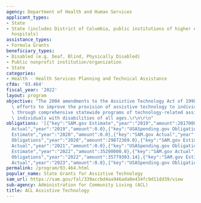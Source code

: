 ```yaml
---
agency: Department of Health and Human Services
applicant_types:
- State
- State (includes District of Columbia, public institutions of higher education and
  hospitals)
assistance_types:
- Formula Grants
beneficiary_types:
- Disabled (e.g. Deaf, Blind, Physically Disabled)
- Public nonprofit institution/organization
- State
categories:
- Health - Health Services Planning and Technical Assistance
cfda: '93.464'
fiscal_year: '2022'
layout: program
objective: "The 2004 amendments to the Assistive Technology Act of 1998 supports State\
  \ efforts to improve the provision of assistive technology to individuals with disabilities\
  \ through comprehensive statewide programs of technology-related assistance, for\
  \ individuals with disabilities of all ages.\r\n\r\n"
obligations: '[{"key":"SAM.gov Estimate","year":"2019","amount":28170000.0},{"key":"SAM.gov
  Actual","year":"2019","amount":0.0},{"key":"USASpending.gov Obligations","year":"2019","amount":28894799.0},{"key":"SAM.gov
  Estimate","year":"2020","amount":0.0},{"key":"SAM.gov Actual","year":"2020","amount":29204000.0},{"key":"USASpending.gov
  Obligations","year":"2020","amount":29872369.0},{"key":"SAM.gov Estimate","year":"2021","amount":29704000.0},{"key":"SAM.gov
  Actual","year":"2021","amount":0.0},{"key":"USASpending.gov Obligations","year":"2021","amount":30557808.89},{"key":"SAM.gov
  Estimate","year":"2022","amount":35200000.0},{"key":"SAM.gov Actual","year":"2022","amount":0.0},{"key":"USASpending.gov
  Obligations","year":"2022","amount":35779303.14},{"key":"SAM.gov Estimate","year":"2023","amount":0.0},{"key":"SAM.gov
  Actual","year":"2023","amount":0.0},{"key":"USASpending.gov Obligations","year":"2023","amount":31050460.62}]'
permalink: /program/93.464.html
popular_name: State Grants for Assistive Technology
sam_url: https://sam.gov/fal/339accbd4aa946ada0e434fc9d11dd39/view
sub-agency: Administration for Community Living (ACL)
title: ACL Assistive Technology
---
```


